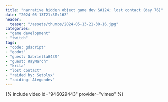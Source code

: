 ```yaml
---
title: "narrative hidden object game dev &#124; lost contact (day 76)"
date: "2024-05-13T21:30:16Z"
header:
  teaser: "/assets/thumbs/2024-05-13-21-30-16.jpg"
categories:
- "game development"
- "twitch"
tags:
- "code: gdscript"
- "godot"
- "guest: GabriellaG439"
- "guest: RayMarch"
- "krita"
- "lost contact"
- "raided by: Setolyx"
- "raiding: Ategondev"
---
```

{% include video id="946029443" provider="vimeo" %}
